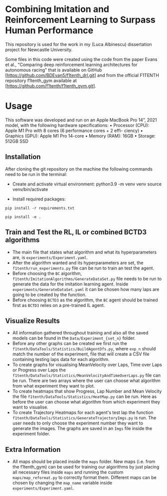 # Combining Imitation and Reinforcement Learning to Surpass Human Performance
This repository is used for the work in my (Luca Albinescu) dissertation project for Newcastle University.

Some files in this code were created using the code from the paper Evans et al., "Comparing deep reinforcement learning architectures for autonomous racing" that is available on GitHub [https://github.com/BDEvan5/f1tenth_drl.git] and from the official F1TENTH repository f1tenth_gym available at [https://github.com/f1tenth/f1tenth_gym.git].


# Usage
This software was developed and run on an Apple MacBook Pro 14”, 2021 model, with the following hardware specifications:
• Processor (CPU): Apple M1 Pro with 8 cores (6 performance cores + 2 effi- ciency)
• Graphics (GPU): Apple M1 Pro 14-core
• Memory (RAM): 16GB
• Storage: 512GB SSD

## Installation
After cloning the git repository on the machine the following commands need to be run in the terminal:

- Create and activate virtual environment:
python3.9 -m venv venv 
source venv/bin/activate 

- Install required packages:
```
pip install -r requirements.txt
```
```
pip install -e .
```

## Train and Test the RL, IL or combined BCTD3 algorithms
- The main file that states what algorithm and what its hyperparameters are, is `experiments/Experiment.yaml`.
- After the algorithm wanted and its hyperparameters are set, the `f1tenth/run_experiments.py` file can be run to train an test the agent.
- Before choosing the `BC` algorithm, `f1tenth/ImitationAlgorithms/GenerateDataSet.py` file needs to be run to generate the data for the imitation learning agent. Inside `experiments/GenerateDataSet.yaml` it can be chosen how many laps are going to be created by the function.
- Before choosing `BCTD3` as the algorithm, the `BC` agent should be trained first as `BCTD3` relies on a pre-trained IL agent.


## Visualize Results
- All information gathered throughout training and also all the saved models can be found in the `Data/Experiment_{set_n}` folder.
- Before any other graphs can be created we first run the `f1tenth/DataTools/Statistics/BuildAgentDfs.py`, where `exp_n` should match the number of the experiment, file that will create a CSV file containing testing laps data for each algorithm.
- To create graphs for visualising MeanVelocity over Laps, Time over Laps or Progress over Laps the `f1tenth/DataTools/Statistics/MeanVelocityAndTimeOverLaps.py` file can be run. There are two arrays where the user can choose what algorithm from what experiment they want to plot.
- To create heatmaps that show Progress, Lap Number and Mean Velocity the file `f1tenth/DataTools/Statistics/HeatMap.py` can be run. Here as before the user can choose what algorithm from which experiment they want to visualise.
- To create Trajectory Heatmaps for each agent's test lap the function `f1tenth/DataTools/Statistics/GenerateTrajectoryImgs.py` is run. The user needs to only choose the experiment number they want to generate the images. The graphs are saved in an `Imgs` file inside the experiment folder.


## Extra Information
- All maps should be placed inside the `maps` folder. New maps (i.e. from the f1tenth_gym) can be used for training our algorithms by just placing all necessary files inside `maps` and running the custom `maps/map_reformat.py` to correctly format them. Different maps can be chosen by changing the `map_name` variable inside `experiments/Experiment.yaml`.
